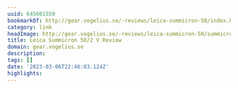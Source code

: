 ```yaml
---
uuid: 645601559
bookmarkOf: http://gear.vogelius.se/-reviews/leica-summicron-50/index.html
category: link
headImage: http://gear.vogelius.se/-reviews/leica-summicron-50/summicron-50-m9-8.jpg
title: Leica Summicron 50/2 V Review
domain: gear.vogelius.se
description: 
tags: []
date: '2023-03-06T22:46:03.124Z'
highlights: 
---
```




